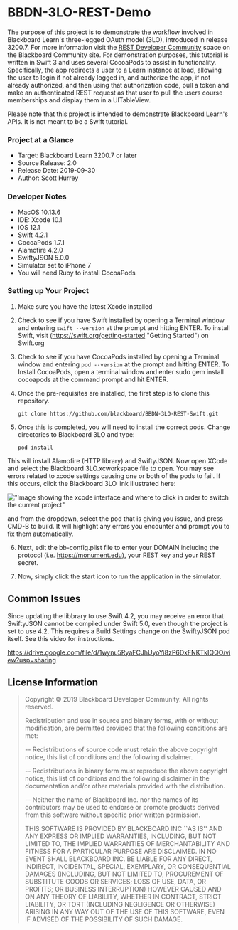 # BBDN-3LO-REST-Demo

The purpose of this project is to demonstrate the workflow involved in Blackboard Learn's three-legged OAuth model (3LO), introduced in release 3200.7. For more information visit the <a href="https://community.blackboard.com/community/developers/rest" target="_blank">REST Developer Community</a> space on the Blackboard Community site. For demonstration purposes, this tutorial is written in Swift 3 and uses several CocoaPods to assist in functionality. Specifically, the app redirects a user to a Learn instance at load, allowing the user to login if not already logged in, and authorize the app, if not already authorized, and then using that authorization code, pull a token and make an authenticated REST request as that user to pull the users course memberships and display them in a UITableView.

Please note that this project is intended to demonstrate Blackboard Learn's APIs. It is not meant to be a Swift tutorial.

### Project at a Glance

* Target: Blackboard Learn 3200.7 or later
* Source Release: 2.0
* Release Date: 2019-09-30
* Author: Scott Hurrey

### Developer Notes

* MacOS 10.13.6
* IDE: Xcode 10.1
* iOS 12.1
* Swift 4.2.1
* CocoaPods 1.7.1
* Alamofire 4.2.0
* SwiftyJSON 5.0.0
* Simulator set to iPhone 7
* You will need Ruby to install CocoaPods

### Setting up Your Project

1.	Make sure you have the latest Xcode installed

2.	Check to see if you have Swift installed by opening a Terminal window and entering `swift --version` at the prompt and hitting ENTER. To install Swift, visit (https://swift.org/getting-started "Getting Started") on Swift.org

3.	Check to see if you have CocoaPods installed by opening a Terminal window and entering `pod --version` at the prompt and hitting ENTER. To Install CocoaPods, open a terminal window and enter sudo gem install cocoapods at the command prompt and hit ENTER.

4.	Once the pre-requisites are installed, the first step is to clone this repository.

      `git clone https://github.com/blackboard/BBDN-3LO-REST-Swift.git`

5.	Once this is completed, you will need to install the correct pods. Change directories to Blackboard 3LO and type: 

      `pod install`

This will install Alamofire (HTTP library) and SwiftyJSON. Now open XCode and select the Blackboard 3LO.xcworkspace file to open. You may see errors related to xcode settings causing one or both of the pods to fail. If this occurs, click the Blackboard 3LO link illustrated here: 

!["Image showing the xcode interface and where to click in order to switch the current project"](https://s3.amazonaws.com/bbdn-images/3LO+project+selector.png "Project Selector") 

and from the dropdown, select the pod that is giving you issue, and press CMD-B to build. It will highlight any errors you encounter and prompt you to fix them automatically.

6.	Next, edit the bb-config.plist file to enter your DOMAIN including the protocol (i.e. https://monument.edu), your REST key and your REST secret. 

7.	Now, simply click the start icon to run the application in the simulator.

## Common Issues
Since updating the libbrary to use Swift 4.2, you may receive an error that SwiftyJSON cannot be compiled under Swift 5.0, even though the project is set to use 4.2. This requires a Build Settings change on the SwiftyJSON pod itself. See this video for instructions.

https://drive.google.com/file/d/1wynu5RyaFCJhUyoYi8zP6DxFNKTkIQQO/view?usp=sharing

## License Information

> Copyright © 2019 Blackboard Developer Community. All rights reserved.
>
> Redistribution and use in source and binary forms, with or without
> modification, are permitted provided that the following conditions are met:
>
>  -- Redistributions of source code must retain the above copyright
>     notice, this list of conditions and the following disclaimer.
>
>  -- Redistributions in binary form must reproduce the above copyright
>     notice, this list of conditions and the following disclaimer in the
>     documentation and/or other materials provided with the distribution.
>
>  -- Neither the name of Blackboard Inc. nor the names of its contributors
>     may be used to endorse or promote products derived from this
>     software without specific prior written permission.
>
> THIS SOFTWARE IS PROVIDED BY BLACKBOARD INC ``AS IS'' AND ANY
> EXPRESS OR IMPLIED WARRANTIES, INCLUDING, BUT NOT LIMITED TO, THE IMPLIED
> WARRANTIES OF MERCHANTABILITY AND FITNESS FOR A PARTICULAR PURPOSE ARE
> DISCLAIMED. IN NO EVENT SHALL BLACKBOARD INC. BE LIABLE FOR ANY
> DIRECT, INDIRECT, INCIDENTAL, SPECIAL, EXEMPLARY, OR CONSEQUENTIAL DAMAGES
> (INCLUDING, BUT NOT LIMITED TO, PROCUREMENT OF SUBSTITUTE GOODS OR SERVICES;
> LOSS OF USE, DATA, OR PROFITS; OR BUSINESS INTERRUPTION) HOWEVER CAUSED AND
> ON ANY THEORY OF LIABILITY, WHETHER IN CONTRACT, STRICT LIABILITY, OR TORT
> (INCLUDING NEGLIGENCE OR OTHERWISE) ARISING IN ANY WAY OUT OF THE USE OF THIS
> SOFTWARE, EVEN IF ADVISED OF THE POSSIBILITY OF SUCH DAMAGE.
